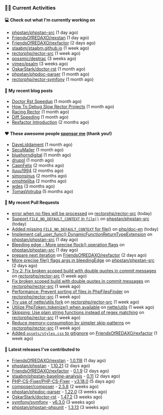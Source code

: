 ### 👨‍💻 Current Activities


#### 💻 Check out what I'm currently working on

- [phpstan/phpstan-src](https://github.com/phpstan/phpstan-src) (1 day ago)
- [FriendsOfREDAXO/rexstan](https://github.com/FriendsOfREDAXO/rexstan) (1 day ago)
- [FriendsOfREDAXO/rexfactor](https://github.com/FriendsOfREDAXO/rexfactor) (2 days ago)
- [staabm/staabm.github.io](https://github.com/staabm/staabm.github.io) (1 week ago)
- [rectorphp/rector-src](https://github.com/rectorphp/rector-src) (1 week ago)
- [qossmic/deptrac](https://github.com/qossmic/deptrac) (3 weeks ago)
- [vimeo/psalm](https://github.com/vimeo/psalm) (3 weeks ago)
- [OskarStark/doctor-rst](https://github.com/OskarStark/doctor-rst) (1 month ago)
- [phpstan/phpdoc-parser](https://github.com/phpstan/phpdoc-parser) (1 month ago)
- [rectorphp/rector-symfony](https://github.com/rectorphp/rector-symfony) (1 month ago)


#### 📜 My recent blog posts

- [Doctor Rst Speedup](https://staabm.github.io/2023/05/18/doctor-rst-speedup.html) (1 month ago)
- [How To Debug Slow Rector Projects](https://staabm.github.io/2023/05/10/how-to-debug-slow-rector-projects.html) (1 month ago)
- [Racing Rector](https://staabm.github.io/2023/05/06/racing-rector.html) (1 month ago)
- [Diff Speeding](https://staabm.github.io/2023/05/01/diff-speeding.html) (1 month ago)
- [Rexfactor Introduction](https://staabm.github.io/2023/04/09/rexfactor-introduction.html) (2 months ago)


#### ❤️ These awesome people [sponsor me](https://github.com/sponsors/staabm) (thank you!)

- [DaveLiddament](https://github.com/DaveLiddament) (1 month ago)
- [SecuMailer](https://github.com/SecuMailer) (1 month ago)
- [bluehorndigital](https://github.com/bluehorndigital) (1 month ago)
- [drupol](https://github.com/drupol) (1 month ago)
- [CapnFelix](https://github.com/CapnFelix) (2 months ago)
- [iluuu1994](https://github.com/iluuu1994) (2 months ago)
- [simonsinus](https://github.com/simonsinus) (2 months ago)
- [omphteliba](https://github.com/omphteliba) (2 months ago)
- [wdes](https://github.com/wdes) (3 months ago)
- [TomasVotruba](https://github.com/TomasVotruba) (5 months ago)


#### 🔨 My recent Pull Requests

- [error when no files will be processed](https://github.com/rectorphp/rector-src/pull/4326) on [rectorphp/rector-src](https://github.com/rectorphp/rector-src) (today)
- [Support `FILE_NO_DEFAULT_CONTEXT` in `file()`](https://github.com/phpstan/phpstan-src/pull/2482) on [phpstan/phpstan-src](https://github.com/phpstan/phpstan-src) (today)
- [Added missing `FILE_NO_DEFAULT_CONTEXT` for file()](https://github.com/php/doc-en/pull/2540) on [php/doc-en](https://github.com/php/doc-en) (today)
- [Implement call_user_func() DynamicFunctionReturnTypeExtension](https://github.com/phpstan/phpstan-src/pull/2479) on [phpstan/phpstan-src](https://github.com/phpstan/phpstan-src) (1 day ago)
- [Bleeding edge - More precise flock() operation flags](https://github.com/phpstan/phpstan-src/pull/2477) on [phpstan/phpstan-src](https://github.com/phpstan/phpstan-src) (1 day ago)
- [prepare next iteration](https://github.com/FriendsOfREDAXO/rexfactor/pull/92) on [FriendsOfREDAXO/rexfactor](https://github.com/FriendsOfREDAXO/rexfactor) (2 days ago)
- [More precise file() flags args in bleedingEdge](https://github.com/phpstan/phpstan-src/pull/2476) on [phpstan/phpstan-src](https://github.com/phpstan/phpstan-src) (2 days ago)
- [Try 2: Fix broken scoped build with double quotes in commit messages](https://github.com/rectorphp/rector-src/pull/4178) on [rectorphp/rector-src](https://github.com/rectorphp/rector-src) (1 week ago)
- [Fix broken scoped build with double quotes in commit messages](https://github.com/rectorphp/rector-src/pull/4175) on [rectorphp/rector-src](https://github.com/rectorphp/rector-src) (1 week ago)
- [Performance: Prevent sorting of files in PhpFilesFinder](https://github.com/rectorphp/rector-src/pull/4164) on [rectorphp/rector-src](https://github.com/rectorphp/rector-src) (1 week ago)
- [Try use of nette/utils fork](https://github.com/rectorphp/rector-src/pull/4158) on [rectorphp/rector-src](https://github.com/rectorphp/rector-src) (1 week ago)
- [Utilize PhpToken::tokenize() when available](https://github.com/nette/utils/pull/296) on [nette/utils](https://github.com/nette/utils) (1 week ago)
- [Skipping: Use plain string functions instead of regex matching](https://github.com/rectorphp/rector-src/pull/4153) on [rectorphp/rector-src](https://github.com/rectorphp/rector-src) (1 week ago)
- [Reduce memory-consumption by simpler skip-patterns](https://github.com/rectorphp/rector-src/pull/4152) on [rectorphp/rector-src](https://github.com/rectorphp/rector-src) (1 week ago)
- [Added `assets/styles.css` to gitignore](https://github.com/FriendsOfREDAXO/rexfactor/pull/89) on [FriendsOfREDAXO/rexfactor](https://github.com/FriendsOfREDAXO/rexfactor) (1 week ago)


#### 🔭 Latest releases I've contributed to

- [FriendsOfREDAXO/rexstan](https://github.com/FriendsOfREDAXO/rexstan) - [1.0.118](https://github.com/FriendsOfREDAXO/rexstan/releases/tag/1.0.118) (1 day ago)
- [phpstan/phpstan](https://github.com/phpstan/phpstan) - [1.10.21](https://github.com/phpstan/phpstan/releases/tag/1.10.21) (2 days ago)
- [FriendsOfREDAXO/rexfactor](https://github.com/FriendsOfREDAXO/rexfactor) - [0.1.9](https://github.com/FriendsOfREDAXO/rexfactor/releases/tag/0.1.9) (2 days ago)
- [staabm/phpstan-baseline-analysis](https://github.com/staabm/phpstan-baseline-analysis) - [0.11](https://github.com/staabm/phpstan-baseline-analysis/releases/tag/0.11) (2 days ago)
- [PHP-CS-Fixer/PHP-CS-Fixer](https://github.com/PHP-CS-Fixer/PHP-CS-Fixer) - [v3.18.0](https://github.com/PHP-CS-Fixer/PHP-CS-Fixer/releases/tag/v3.18.0) (5 days ago)
- [composer/composer](https://github.com/composer/composer) - [2.5.8](https://github.com/composer/composer/releases/tag/2.5.8) (2 weeks ago)
- [phpstan/phpdoc-parser](https://github.com/phpstan/phpdoc-parser) - [1.22.0](https://github.com/phpstan/phpdoc-parser/releases/tag/1.22.0) (3 weeks ago)
- [OskarStark/doctor-rst](https://github.com/OskarStark/doctor-rst) - [1.47.2](https://github.com/OskarStark/doctor-rst/releases/tag/1.47.2) (3 weeks ago)
- [symfony/symfony](https://github.com/symfony/symfony) - [v6.3.0](https://github.com/symfony/symfony/releases/tag/v6.3.0) (3 weeks ago)
- [phpstan/phpstan-phpunit](https://github.com/phpstan/phpstan-phpunit) - [1.3.13](https://github.com/phpstan/phpstan-phpunit/releases/tag/1.3.13) (3 weeks ago)
